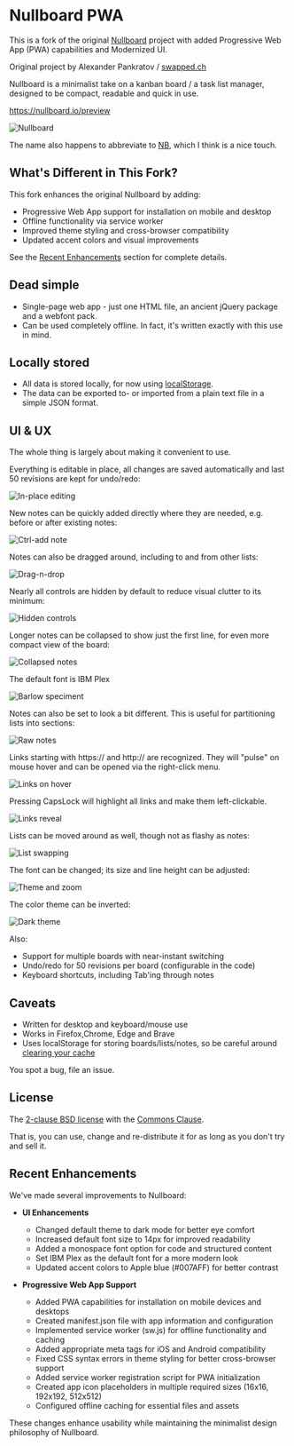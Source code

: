 # Nullboard PWA

This is a fork of the original [Nullboard](https://github.com/apankrat/nullboard) project with added Progressive Web App (PWA) capabilities and Modernized UI.

Original project by Alexander Pankratov / [swapped.ch](https://github.com/apankrat)

Nullboard is a minimalist take on a kanban board / a task list manager, designed to be compact, readable and quick in use.

https://nullboard.io/preview

![Nullboard](images/nullboard-example-alt.png)

The name also happens to abbreviate to [NB](https://en.wikipedia.org/wiki/Nota_bene), which I think is a nice touch.

## What's Different in This Fork?

This fork enhances the original Nullboard by adding:
- Progressive Web App support for installation on mobile and desktop
- Offline functionality via service worker
- Improved theme styling and cross-browser compatibility
- Updated accent colors and visual improvements

See the [Recent Enhancements](#recent-enhancements) section for complete details.

## Dead simple

* Single-page web app - just one HTML file, an ancient jQuery package and a webfont pack.
* Can be used completely offline. In fact, it's written exactly with this use in mind.

## Locally stored

* All data is stored locally, for now using [localStorage](https://developer.mozilla.org/en/docs/Web/API/Window/localStorage).
* The data can be exported to- or imported from a plain text file in a simple JSON format.


## UI & UX

The whole thing is largely about making it convenient to use.

Everything is editable in place, all changes are saved automatically and last 50 revisions are kept for undo/redo:

![In-place editing](images/nullboard-inplace-editing.gif)

New notes can be quickly added directly where they are needed, e.g. before or after existing notes:

![Ctrl-add note](images/nullboard-ctrl-add-note.gif)

Notes can also be dragged around, including to and from other lists:

![Drag-n-drop](images/nullboard-drag-n-drop.gif)

Nearly all controls are hidden by default to reduce visual clutter to its minimum:

![Hidden controls](images/nullboard-hidden-controls.gif)

Longer notes can be collapsed to show just the first line, for even more compact view of the board:

![Collapsed notes](images/nullboard-collapsed-notes.gif)

The default font is IBM Plex

![Barlow speciment](images/barlow-specimen.png)

Notes can also be set to look a bit different. This is useful for partitioning lists into sections:

![Raw notes](images/nullboard-raw-notes.gif)

Links starting with https:// and http:// are recognized. They will "pulse" on mouse hover and can be opened via the right-click menu.

![Links on hover](images/nullboard-links-on-hover.gif)

Pressing CapsLock will highlight all links and make them left-clickable.

![Links reveal](images/nullboard-links-reveal.gif)

Lists can be moved around as well, though not as flashy as notes:

![List swapping](images/nullboard-list-swap.gif)

The font can be changed; its size and line height can be adjusted:

![Theme and zoom](images/nullboard-ui-preferences.gif)

The color theme can be inverted:

![Dark theme](images/nullboard-dark-theme.gif)

Also:

* Support for multiple boards with near-instant switching
* Undo/redo for 50 revisions per board (configurable in the code)
* Keyboard shortcuts, including Tab'ing through notes

## Caveats

* Written for desktop and keyboard/mouse use
* Works in Firefox,Chrome, Edge and Brave
* Uses localStorage for storing boards/lists/notes, so be careful around [clearing your cache](https://stackoverflow.com/questions/9948284/how-persistent-is-localstorage)

You spot a bug, file an issue.

## License

The [2-clause BSD license](https://opensource.org/licenses/BSD-2-Clause/) with the [Commons Clause](https://commonsclause.com/).

That is, you can use, change and re-distribute it for as long as you don't try and sell it.

## Recent Enhancements

We've made several improvements to Nullboard:

* **UI Enhancements**
  * Changed default theme to dark mode for better eye comfort
  * Increased default font size to 14px for improved readability
  * Added a monospace font option for code and structured content
  * Set IBM Plex as the default font for a more modern look
  * Updated accent colors to Apple blue (#007AFF) for better contrast

* **Progressive Web App Support**
  * Added PWA capabilities for installation on mobile devices and desktops
  * Created manifest.json file with app information and configuration
  * Implemented service worker (sw.js) for offline functionality and caching
  * Added appropriate meta tags for iOS and Android compatibility 
  * Fixed CSS syntax errors in theme styling for better cross-browser support
  * Added service worker registration script for PWA initialization
  * Created app icon placeholders in multiple required sizes (16x16, 192x192, 512x512)
  * Configured offline caching for essential files and assets

These changes enhance usability while maintaining the minimalist design philosophy of Nullboard.
